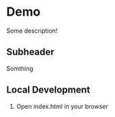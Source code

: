 # Demo

Some description!

## Subheader

Somthing

## Local Development

1. Open index.html in your browser